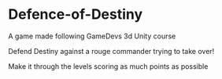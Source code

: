 # Defence-of-Destiny
A game made following GameDevs 3d Unity course

Defend Destiny against a rouge commander trying to take over!

Make it through the levels scoring as much points as possible
